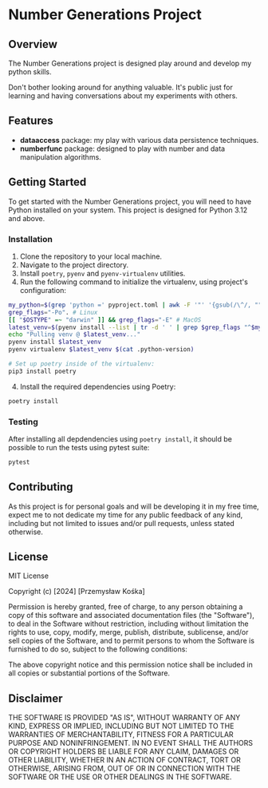 # Number Generations Project

## Overview

The Number Generations project is designed play around and develop my python skills.

Don't bother looking around for anything valuable. It's public just for learning and having conversations about my experiments with others.

## Features

- **dataaccess** package: my play with various data persistence techniques.
- **numberfunc** package: designed to play with number and data manipulation algorithms.

## Getting Started

To get started with the Number Generations project, you will need to have Python installed on your system. This project is designed for Python 3.12 and above.

### Installation

1. Clone the repository to your local machine.
2. Navigate to the project directory.
3. Install `poetry`, `pyenv` and `pyenv-virtualenv` utilities.
4. Run the following command to initialize the virtualenv, using project's configuration:

```bash
my_python=$(grep 'python =' pyproject.toml | awk -F '"' '{gsub(/\^/, "", $2); print $2}')
grep_flags="-Po". # Linux
[[ "$OSTYPE" =~ "darwin" ]] && grep_flags="-E" # MacOS
latest_venv=$(pyenv install --list | tr -d ' ' | grep $grep_flags "^$my_python\.\d+" | tail -1)
echo "Pulling venv @ $latest_venv..."
pyenv install $latest_venv
pyenv virtualenv $latest_venv $(cat .python-version)

# Set up poetry inside of the virtualenv:
pip3 install poetry
```

4. Install the required dependencies using Poetry:

```bash
poetry install
```

### Testing

After installing all depdendencies using `poetry install`, it should be possible to run the tests using pytest suite:

```bash
pytest
```

## Contributing

As this project is for personal goals and will be developing it in my free time, expect me to not dedicate my time for any public feedback of any kind, including but not limited to issues and/or pull requests, unless stated otherwise.

## License

MIT License

Copyright (c) [2024] [Przemysław Kośka]

Permission is hereby granted, free of charge, to any person obtaining a copy of this software and associated documentation files (the "Software"), to deal in the Software without restriction, including without limitation the rights to use, copy, modify, merge, publish, distribute, sublicense, and/or sell copies of the Software, and to permit persons to whom the Software is furnished to do so, subject to the following conditions:

The above copyright notice and this permission notice shall be included in all copies or substantial portions of the Software.

## Disclaimer

THE SOFTWARE IS PROVIDED "AS IS", WITHOUT WARRANTY OF ANY KIND, EXPRESS OR IMPLIED, INCLUDING BUT NOT LIMITED TO THE WARRANTIES OF MERCHANTABILITY, FITNESS FOR A PARTICULAR PURPOSE AND NONINFRINGEMENT. IN NO EVENT SHALL THE AUTHORS OR COPYRIGHT HOLDERS BE LIABLE FOR ANY CLAIM, DAMAGES OR OTHER LIABILITY, WHETHER IN AN ACTION OF CONTRACT, TORT OR OTHERWISE, ARISING FROM, OUT OF OR IN CONNECTION WITH THE SOFTWARE OR THE USE OR OTHER DEALINGS IN THE SOFTWARE.
